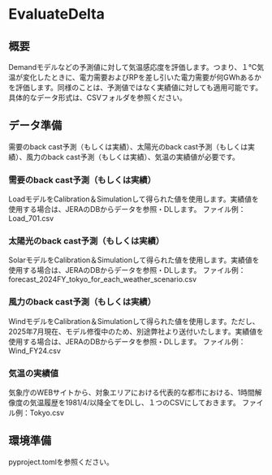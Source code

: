 # EvaluateDelta
## 概要
Demandモデルなどの予測値に対して気温感応度を評価します。つまり、１℃気温が変化したときに、電力需要およびRPを差し引いた電力需要が何GWhあるかを評価します。同様のことは、予測値ではなく実績値に対しても適用可能です。具体的なデータ形式は、CSVフォルダを参照ください。

## データ準備
需要のback cast予測（もしくは実績）、太陽光のback cast予測（もしくは実績）、風力のback cast予測（もしくは実績）、気温の実績値が必要です。

### 需要のback cast予測（もしくは実績）
LoadモデルをCalibration＆Simulationして得られた値を使用します。実績値を使用する場合は、JERAのDBからデータを参照・DLします。
ファイル例：Load_701.csv

### 太陽光のback cast予測（もしくは実績）
SolarモデルをCalibration＆Simulationして得られた値を使用します。実績値を使用する場合は、JERAのDBからデータを参照・DLします。
ファイル例：forecast_2024FY_tokyo_for_each_weather_scenario.csv

### 風力のback cast予測（もしくは実績）
WindモデルをCalibration＆Simulationして得られた値を使用します。ただし、2025年7月現在、モデル修復中のため、別途弊社より送付いたします。実績値を使用する場合は、JERAのDBからデータを参照・DLします。
ファイル例：Wind_FY24.csv

### 気温の実績値
気象庁のWEBサイトから、対象エリアにおける代表的な都市における、1時間解像度の気温履歴を1981/4/以降全てをDLし、１つのCSVにしておきます。
ファイル例：Tokyo.csv

## 環境準備
pyproject.tomlを参照ください。

